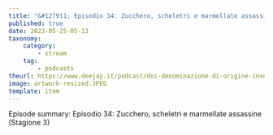 ```yaml
---
title: "&#127911; Episodio 34: Zucchero, scheletri e marmellate assassine (Stagione 3)"
published: true
date: 2023-05-25-05-13
taxonomy:
    category:
        - stream
    tag:
        - podcasts
theurl: https://www.deejay.it/podcast/doi-denominazione-di-origine-inventata/stagione-1-di-doi-denominazione-di-origine-inventata/episodio-34-zucchero-scheletri-e-marmellate-assassine-stagione-3/
image: artwork-resized.JPEG
template: item
---
```


Episode summary: Episodio 34: Zucchero, scheletri e marmellate assassine (Stagione 3)
